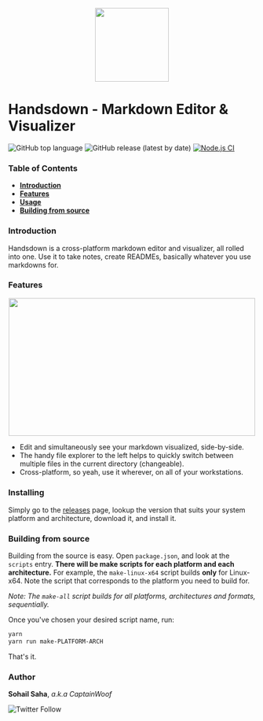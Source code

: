 <p align="center">
  <img width="150" height="150" src="https://drive.google.com/uc?export=download&id=1vkPo6PHKzK49ScFXkw0iU6o5rU9Exchx">
</p>

# Handsdown - Markdown Editor & Visualizer

![GitHub top language](https://img.shields.io/github/languages/top/captain-woof/handsdown-markdown-editor-visualizer?color=%23fcf51c) ![GitHub release (latest by date)](https://img.shields.io/github/downloads/captain-woof/handsdown-markdown-editor-visualizer/latest/total) [![Node.js CI](https://github.com/captain-woof/handsdown-markdown-editor-visualizer/actions/workflows/node.js.yml/badge.svg)](https://github.com/captain-woof/handsdown-markdown-editor-visualizer/actions/workflows/node.js.yml)

### Table of Contents
- **[Introduction](#introduction)**
- **[Features](#features)**
- **[Usage](#usage)**
- **[Building from source](#building-from-source)**

### Introduction

Handsdown is a cross-platform markdown editor and visualizer, all rolled into one. Use it to take notes, create READMEs, basically whatever you use markdowns for. 

### Features

<p align="center">
  <img width="501.5" height="280.5" src="https://drive.google.com/uc?export=download&id=1SCVpPyp4IiKSyEzSzzD8krF-hwYqADDC">
</p>

- Edit and simultaneously see your markdown visualized, side-by-side.
- The handy file explorer to the left helps to quickly switch between multiple files in the current directory (changeable).
- Cross-platform, so yeah, use it wherever, on all of your workstations.

### Installing

Simply go to the [releases](https://github.com/captain-woof/handsdown-markdown-editor-visualizer/releases) page, lookup the version that suits your system platform and architecture, download it, and install it.

### Building from source

Building from the source is easy. Open `package.json`, and look at the `scripts` entry. **There will be make scripts for each platform and each architecture.** For example, the `make-linux-x64` script builds **only** for Linux-x64. Note the script that corresponds to the platform you need to build for.

*Note: The `make-all` script builds for all platforms, architectures and formats, sequentially.*

Once you've chosen your desired script name, run:

```bash
yarn
yarn run make-PLATFORM-ARCH
```

That's it.

### Author

**Sohail Saha**, *a.k.a CaptainWoof*

![Twitter Follow](https://img.shields.io/twitter/follow/realCaptainWoof?style=social)
